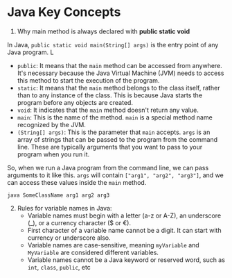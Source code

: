 # Java Key Concepts

1. Why main method is always declared with **public static void**

In Java, `public static void main(String[] args)` is the entry point of any Java program. L

* `public`: It means that the `main` method can be accessed from anywhere. It's necessary because the Java Virtual Machine (JVM) needs to access this method to start the execution of the program.
* `static`: It means that the `main` method belongs to the class itself, rather than to any instance of the class. This is because Java starts the program before any objects are created.
* `void`: It indicates that the `main` method doesn't return any value.
* `main`: This is the name of the method. `main` is a special method name recognized by the JVM.
* `(String[] args)`: This is the parameter that `main` accepts. `args` is an array of strings that can be passed to the program from the command line. These are typically arguments that you want to pass to your program when you run it.

So, when we run a Java program from the command line, we can pass arguments to it like this. `args` will contain `["arg1", "arg2", "arg3"]`, and we can access these values inside the `main` method.

```
java SomeClassName arg1 arg2 arg3
```

2. Rules for variable names in Java:
   * Variable names must begin with a letter (a-z or A-Z), an underscore (\_), or a currency character ($ or €).
   * First character of a variable name cannot be a digit. It can start with currency or underscore also.
   * Variable names are case-sensitive, meaning `myVariable` and `MyVariable` are considered different variables.
   * Variable names cannot be a Java keyword or reserved word, such as `int`, `class`, `public`, etc





